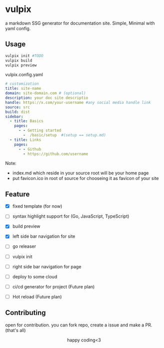 # vulpix
a  markdown SSG generator for documentation site. Simple, Minimal with yaml config.

## Usage
```bash
vulpix init #TODO
vulpix build
vulpix preview
```

vulpix.config.yaml
```yaml
# customization
title: site-name
domain: site-domain.com # (optional)
description: your doc site descriptio
handle: https://x.com/your-username #any social media handle link
source: src
build: dist
sidebar:
  - title: Basics
    pages:
      - - Getting started
        -  /basic/setup  #(setup == setup.md)
  - title: Links
    pages:
      - - Github
        - https://github.com/username
```
Note:
- index.md which reside in your source root will be your home page
- put favicon.ico in root of source for chooseing it as favicon of your site

## Feature
- [x] fixed template (for now)
- [ ] syntax highlight support for (Go, JavaScript, TypeScript)
- [x] build preview
- [x] left side bar navigation for site
- [ ] go releaser
- [ ] vulpix init
- [ ] right side bar navigation for page
- [ ] deploy to some cloud
- [ ] ci/cd generator for project (Future plan)
- [ ] Hot reload (Future plan)


## Contributing
open for contribution. you can fork repo, create a issue and  make a PR. (that's all)

<center>happy coding<3 <center/>
